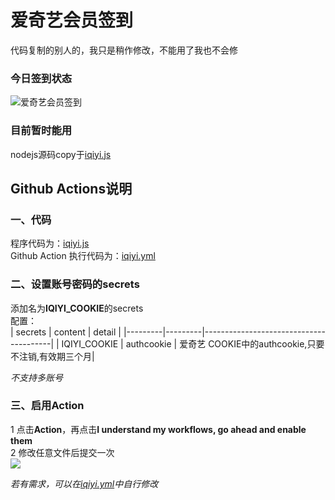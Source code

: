 # 爱奇艺会员签到
代码复制的别人的，我只是稍作修改，不能用了我也不会修

### 今日签到状态

![爱奇艺会员签到](https://github.com/HiJohnDoe/my_checkin_actions/actions/workflows/iqiyi.yml/badge.svg)

### 目前暂时能用
nodejs源码copy于[iqiyi.js](https://github.com/BlueskyClouds/My-Actions/blob/master/function/iqiyi.js)  
  
  
## Github Actions说明  
### 一、代码  
程序代码为：[iqiyi.js](./iqiyi.js)  
Github Action 执行代码为：[iqiyi.yml](../.github/workflows/iqiyi.yml)  

### 二、设置账号密码的secrets  
添加名为**IQIYI_COOKIE**的secrets  
配置：  
| secrets | content |              detail                    |
|---------|---------|----------------------------------------|
| IQIYI_COOKIE	| authcookie	| 爱奇艺 COOKIE中的authcookie,只要不注销,有效期三个月|  
 
*不支持多账号*  

### 三、启用Action  
1 点击**Action**，再点击**I understand my workflows, go ahead and enable them**  
2 修改任意文件后提交一次  
![](http://tu.yaohuo.me/imgs/2020/06/34ca160c972b9927.png)

*若有需求，可以在[iqiyi.yml](../.github/workflows/iqiyi.yml)中自行修改*

